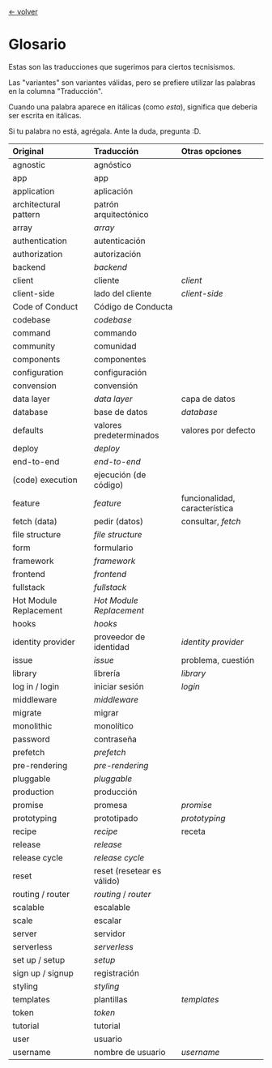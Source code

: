[← volver](../README.md)

# Glosario

Estas son las traducciones que sugerimos para ciertos tecnisismos.

Las "variantes" son variantes válidas, pero se prefiere utilizar las palabras en la columna "Traducción".

Cuando una palabra aparece en itálicas (como _esta_), significa que debería ser escrita en itálicas.

Si tu palabra no está, agrégala. Ante la duda, pregunta :D.

| Original               | Traducción                 | Otras opciones                |
| :--------------------- | :------------------------- | :---------------------------- |
| agnostic               | agnóstico                  |                               |
| app                    | app                        |                               |
| application            | aplicación                 |                               |
| architectural pattern  | patrón arquitectónico      |                               |
| array                  | _array_                    |                               |
| authentication         | autenticación              |                               |
| authorization          | autorización               |                               |
| backend                | _backend_                  |                               |
| client                 | cliente                    | _client_                      |
| client-side            | lado del cliente           | _client-side_                 |
| Code of Conduct        | Código de Conducta         |                               |
| codebase               | _codebase_                 |                               |
| command                | commando                   |                               |
| community              | comunidad                  |                               |
| components             | componentes                |                               |
| configuration          | configuración              |                               |
| convension             | convensión                 |                               |
| data layer             | _data layer_               | capa de datos                 |
| database               | base de datos              | _database_                    |
| defaults               | valores predeterminados    | valores por defecto           |
| deploy                 | _deploy_                   |                               |
| end-to-end             | _end-to-end_               |                               |
| (code) execution       | ejecución (de código)      |                               |
| feature                | _feature_                  | funcionalidad, característica |
| fetch (data)           | pedir (datos)              | consultar, _fetch_            |
| file structure         | _file structure_           |                               |
| form                   | formulario                 |                               |
| framework              | _framework_                |                               |
| frontend               | _frontend_                 |                               |
| fullstack              | _fullstack_                |                               |
| Hot Module Replacement | _Hot Module Replacement_   |                               |
| hooks                  | _hooks_                    |                               |
| identity provider      | proveedor de identidad     | _identity provider_           |
| issue                  | _issue_                    | problema, cuestión            |
| library                | librería                   | _library_                     |
| log in / login         | iniciar sesión             | _login_                       |
| middleware             | _middleware_               |                               |
| migrate                | migrar                     |                               |
| monolithic             | monolítico                 |                               |
| password               | contraseña                 |                               |
| prefetch               | _prefetch_                 |                               |
| pre-rendering          | _pre-rendering_            |                               |
| pluggable              | _pluggable_                |                               |
| production             | producción                 |                               |
| promise                | promesa                    | _promise_                     |
| prototyping            | prototipado                | _prototyping_                 |
| recipe                 | _recipe_                   | receta                        |
| release                | _release_                  |                               |
| release cycle          | _release cycle_            |                               |
| reset                  | reset (resetear es válido) |                               |
| routing / router       | _routing_ / _router_       |                               |
| scalable               | escalable                  |                               |
| scale                  | escalar                    |                               |
| server                 | servidor                   |                               |
| serverless             | _serverless_               |                               |
| set up / setup         | _setup_                    |                               |
| sign up / signup       | registración               |                               |
| styling                | _styling_                  |                               |
| templates              | plantillas                 | _templates_                   |
| token                  | _token_                    |                               |
| tutorial               | tutorial                   |                               |
| user                   | usuario                    |                               |
| username               | nombre de usuario          | _username_                    |
